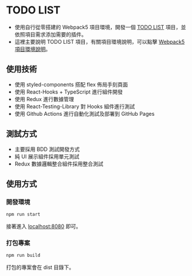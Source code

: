 # TODO LIST

* 使用自行從零搭建的 Webpack5 項目環境，開發一個 [TODO LIST](https://weiweiwe.github.io/react-ts-jest-todolist/) 項目，並依照項目需求添加需要的插件。
* 這裡主要說明 TODO LIST 項目，有關項目環境說明，可以點擊 [Webpack5 項目環境說明](https://github.com/WeiWeiWe/webpack5-react-ts-jest-template)。

## 使用技術
* 使用 styled-components 搭配 flex 佈局手刻頁面
* 使用 React-Hooks + TypeScript 進行組件開發
* 使用 Redux 進行數據管理
* 使用 React-Testing-Library 對 Hooks 組件進行測試
* 使用 Github Actions 進行自動化測試及部署到 GitHub Pages

## 測試方式
* 主要採用 BDD 測試開發方式
* 純 UI 展示組件採用單元測試
* Redux 數據邏輯整合組件採用整合測試

## 使用方式

### 開發環境

```sh
npm run start   
```

接著進入 [localhost:8080](http://localhost:8080) 即可。

### 打包專案

```sh
npm run build
```

打包的專案會在 dist 目錄下。
